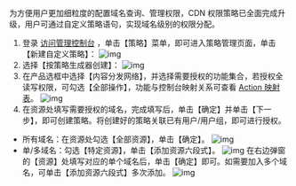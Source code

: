 为方便用户更加细粒度的配置域名查询、管理权限，CDN 权限策略已全面完成升级，用户可通过自定义策略语句，实现域名级别的权限分配。

1. 登录 [访问管理控制台](https://console.cloud.tencent.com/cam/overview) ，单击【策略】菜单，即可进入策略管理页面，单击【新建自定义策略】：
![img](https://main.qcloudimg.com/raw/6570c1642d59bf00b5dee346f48ddf0e.png)
2. 选择【按策略生成器创建】：
![img](https://main.qcloudimg.com/raw/12a78b0a490d6cd95a4427b92710400f.png)
3. 在产品选框中选择【内容分发网络】，并选择需要授权的功能集合，若授权全读写权限，可勾选【全部操作】，功能与控制台映射关系可查看 [Action 映射表](https://cloud.tencent.com/document/product/228/41867)。
![img](https://main.qcloudimg.com/raw/b496d6ccb4977e63376fca7cb8ffbf37.png)
4. 在资源处填写需要授权的域名，完成填写后，单击【确定】并单击【下一步】，即可创建策略。将创建好的策略关联已有用户/用户组，即可进行授权。
- 所有域名：在资源处勾选【全部资源】，单击【确定】。
 ![img](https://main.qcloudimg.com/raw/9ddd4b97828faeadd0063d0ede3283a0.png)
- 单/多域名：勾选【特定资源】，单击【添加资源六段式】。
![img](https://main.qcloudimg.com/raw/05dd24c7e96e3ae6cd6aa2b9ee64641d.png)
在右边弹窗的【资源】处填写对应的单个域名后，单击【确定】即可。如需要加入多个域名，可单击【添加资源六段式】多次添加。
![img](https://main.qcloudimg.com/raw/68715dd7708d3b79aac0d64ae713ae85.png)
